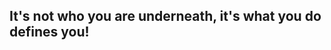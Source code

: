 ## It's not who you are underneath, it's what you do defines you! 

<!--
**DARK-KNIGHTKN/DARK-KNIGHTKN** is a ✨ _special_ ✨ repository because its `README.md` (this file) appears on your GitHub profile.

Here are some ideas to get you started:
- I am a :male_detective: looking to uncover hidden truth's from Data
- 🔭 I’m currently working on ...
- 🌱 I’m currently learning ...
- 👯 I’m looking to collaborate on ...
- 🤔 I’m looking for help with ...
- 💬 Ask me about ...
- 📫 How to reach me: ...
- 😄 Pronouns: ...
- ⚡ Fun fact: ...
-->
